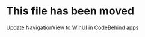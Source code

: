 # This file has been moved

[Update NavigationView to WinUI in CodeBehind apps](https://github.com/microsoft/WindowsTemplateStudio/blob/release/docs/UWP/projecttypes/fromnavigationviewtowinui/codebehind-cs.md)
